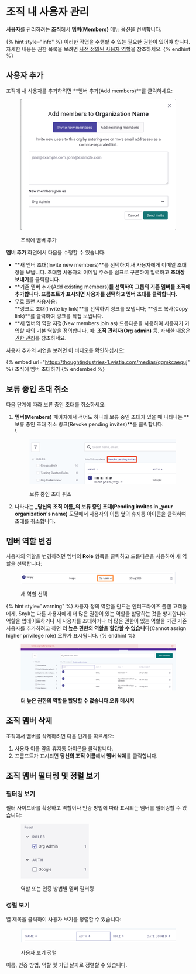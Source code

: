# 조직 내 사용자 관리

**사용자**를 관리하려는 **조직**에서 **멤버(Members)** 메뉴 옵션을 선택합니다.

{% hint style="info" %}
이러한 작업을 수행할 수 있는 필요한 권한이 있어야 합니다. 자세한 내용은 권한 목록을 보려면 [사전 정의된 사용자 역할](../../user-roles/pre-defined-roles.md)을 참조하세요.
{% endhint %}

## 사용자 추가

조직에 새 사용자를 추가하려면 **멤버 추가(Add members)**를 클릭하세요:

<div align="left"><figure><img src="../../../.gitbook/assets/Screen Shot 2022-02-24 at 12.51.45 PM.png" alt="조직에 멤버 추가"><figcaption><p>조직에 멤버 추가</p></figcaption></figure></div>

**멤버 추가** 화면에서 다음을 수행할 수 있습니다:

- **새 멤버 초대(Invite new members)**를 선택하여 새 사용자에게 이메일 초대장을 보냅니다. 초대할 사용자의 이메일 주소를 쉼표로 구분하여 입력하고 **초대장 보내기**를 클릭합니다.
- **기존 멤버 추가(Add existing members)**를 선택하여 그룹의 기존 멤버를 조직에 추가합니다. 프롬프트가 표시되면 사용자를 선택하고 **멤버 초대**를 클릭합니다.**
- 무료 플랜 사용자용:\
  **링크로 초대(Invite by link)**를 선택하여 링크를 보냅니다; **링크 복사(Copy link)**를 클릭하여 링크를 직접 보냅니다.
- **새 멤버의 역할 지정(New members join as) 드롭다운을 사용하여 사용자가 가입할 때의 기본 역할을 정의합니다. 예: **조직 관리자(Org admin)** 등. 자세한 내용은 [권한 관리](../../user-roles/pre-defined-roles.md)를 참조하세요.

사용자 추가의 시연을 보려면 이 비디오를 확인하십시오:

{% embed url="https://thoughtindustries-1.wistia.com/medias/qqmkcaequj" %}
조직에 멤버 초대하기
{% endembed %}

## 보류 중인 초대 취소

다음 단계에 따라 보류 중인 초대를 취소하세요:

1. **멤버(Members)** 페이지에서 적어도 하나의 보류 중인 초대가 있을 때 나타나는 **보류 중인 초대 취소 링크(Revoke pending invites)**를 클릭합니다.\
    \

   <figure><img src="../../../.gitbook/assets/Revoke.png" alt="보류 중인 초대 취소"><figcaption><p>보류 중인 초대 취소</p></figcaption></figure>

2. 나타나는 **\_당신의 조직 이름_의 보류 중인 초대(Pending invites in \_your organization's name)** 모달에서 사용자의 이름 옆의 휴지통 아이콘을 클릭하여 초대를 취소합니다.

## 멤버 역할 변경

사용자의 역할을 변경하려면 멤버의 **Role** 항목을 클릭하고 드롭다운을 사용하여 새 역할을 선택합니다:

<figure><img src="../../../.gitbook/assets/Change-role.png" alt="새 역할 선택"><figcaption><p>새 역할 선택</p></figcaption></figure>

{% hint style="warning" %}
사용자 정의 역할을 만드는 엔터프라이즈 플랜 고객들에게, Snyk는 다른 사용자에게 더 많은 권한이 있는 역할을 할당하는 것을 방지합니다. 역할을 업데이트하거나 새 사용자를 초대하거나 더 많은 권한이 있는 역할을 가진 기존 사용자를 추가하려고 하면 **더 높은 권한의 역할을 할당할 수 없습니다**(Cannot assign higher privilege role) 오류가 표시됩니다.
{% endhint %}

<figure><img src="../../../.gitbook/assets/Screenshot 2022-08-01 at 15.51.05 (1).png" alt="더 높은 권한의 역할을 할당할 수 없습니다 오류 메시지"><figcaption><p><strong>더 높은 권한의 역할을 할당할 수 없습니다 오류 메시지</strong></p></figcaption></figure>

## 조직 멤버 삭제

조직에서 멤버를 삭제하려면 다음 단계를 따르세요:

1. 사용자 이름 옆의 휴지통 아이콘을 클릭합니다.
2. 프롬프트가 표시되면 **당신의 조직 이름**에서 **멤버 삭제**를 클릭합니다.

## 조직 멤버 필터링 및 정렬 보기

### 필터링 보기

필터 사이드바를 확장하고 역할이나 인증 방법에 따라 표시되는 멤버를 필터링할 수 있습니다:

<div align="left"><figure><img src="../../../.gitbook/assets/Screenshot 2023-08-23 at 10.11.33.png" alt="역할 또는 인증 방법별 멤버 필터링" width="186"><figcaption><p>역할 또는 인증 방법별 멤버 필터링</p></figcaption></figure></div>

### 정렬 보기

열 제목을 클릭하여 사용자 보기를 정렬할 수 있습니다:

<figure><img src="../../../.gitbook/assets/Screenshot 2022-03-11 at 09.01.07.png" alt="사용자 보기 정렬"><figcaption><p>사용자 보기 정렬</p></figcaption></figure>

이름, 인증 방법, 역할 및 가입 날짜로 정렬할 수 있습니다.  